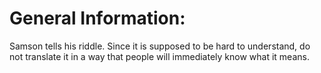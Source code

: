 # General Information:

Samson tells his riddle. Since it is supposed to be hard to understand, do not translate it in a way that people will immediately know what it means.